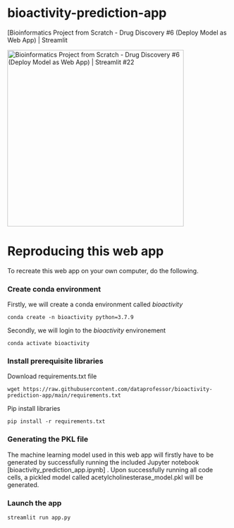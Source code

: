 # bioactivity-prediction-app



[Bioinformatics Project from Scratch - Drug Discovery #6 (Deploy Model as Web App) | Streamlit 

<a href="https://youtu.be/m0sePkuyTKs"><img src="http://img.youtube.com/vi/m0sePkuyTKs/0.jpg" alt="Bioinformatics Project from Scratch - Drug Discovery #6 (Deploy Model as Web App) | Streamlit #22" title="Bioinformatics Project from Scratch - Drug Discovery #6 (Deploy Model as Web App) | Streamlit #22" width="400" /></a>

# Reproducing this web app
To recreate this web app on your own computer, do the following.

### Create conda environment
Firstly, we will create a conda environment called *bioactivity*
```
conda create -n bioactivity python=3.7.9
```
Secondly, we will login to the *bioactivity* environement
```
conda activate bioactivity
```
### Install prerequisite libraries

Download requirements.txt file

```
wget https://raw.githubusercontent.com/dataprofessor/bioactivity-prediction-app/main/requirements.txt

```

Pip install libraries
```
pip install -r requirements.txt
```
### Generating the PKL file

The machine learning model used in this web app will firstly have to be generated by successfully running the included Jupyter notebook [bioactivity_prediction_app.ipynb]
. Upon successfully running all code cells, a pickled model called acetylcholinesterase_model.pkl will be generated.

###  Launch the app

```
streamlit run app.py
```
